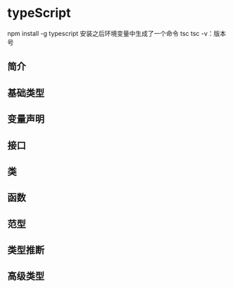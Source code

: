# typeScript

npm install -g typescript
安装之后环境变量中生成了一个命令 tsc
tsc -v：版本号

## 简介

## 基础类型

## 变量声明

## 接口

## 类

## 函数

## 范型

## 类型推断

## 高级类型
